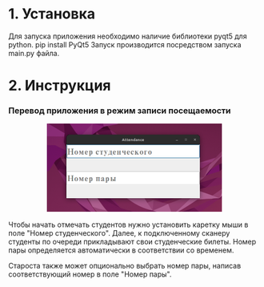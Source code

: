 # 1. Установка
Для запуска приложения необходимо наличие библиотеки pyqt5 для python.
pip install PyQt5
Запуск производится посредством запуска main.py файла.


# 2. Инструкция

### Перевод приложения в режим записи посещаемости

<p align="center">
  <img src="/pic/Screenshot from 2023-05-27 00-12-24.png" width="350" title="no pictures?">
</p>

Чтобы начать отмечать студентов нужно установить каретку мыши в поле "Номер студенческого".
Далее, к подключенному сканеру студенты по очереди прикладывают свои студенческие билеты. Номер пары определяется автоматически в соответствии со временем.

Староста также может опционально выбрать номер пары, написав соответствующий номер в поле "Номер пары".
